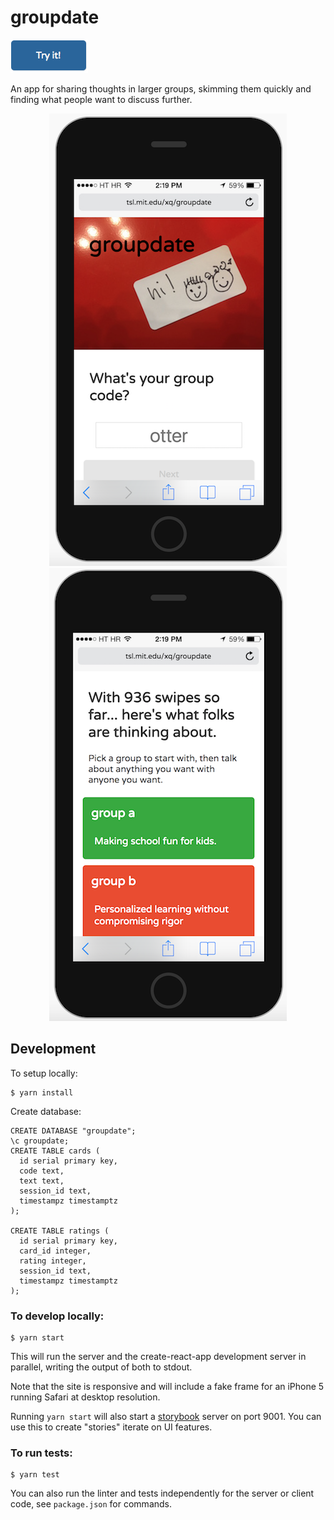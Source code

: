 # groupdate

<a href="https://groupdate.herokuapp.com/?github"><img src="docs/try.png" width="124" height="53" alt="Try it!"/></a>

An app for sharing thoughts in larger groups, skimming them quickly and finding what people want to discuss further.

  <a style="display: block; text-align: center;" href="https://groupdate.herokuapp.com/?github"><p align="center"><img alt="Splash screen" src="docs/one.png" width="380" /><img alt="Groups" src="docs/two.png" width="380" /></p></a>

## Development
To setup locally:
```
$ yarn install
```

Create database:
```
CREATE DATABASE "groupdate";
\c groupdate;
CREATE TABLE cards (
  id serial primary key,
  code text,
  text text,
  session_id text,
  timestampz timestamptz
);

CREATE TABLE ratings (
  id serial primary key,
  card_id integer,
  rating integer,
  session_id text,
  timestampz timestamptz
);
```

### To develop locally:
```
$ yarn start
```

This will run the server and the create-react-app development server in parallel, writing the output of both to stdout.

Note that the site is responsive and will include a fake frame for an iPhone 5 running Safari at desktop resolution.

Running `yarn start` will also start a [storybook](https://github.com/storybooks/storybook) server on port 9001.  You can use this to create "stories" iterate on UI features.


### To run tests:
```
$ yarn test
```

You can also run the linter and tests independently for the server or client code, see `package.json` for commands.
